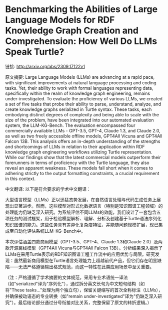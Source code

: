 # Benchmarking the Abilities of Large Language Models for RDF Knowledge Graph Creation and Comprehension: How Well Do LLMs Speak Turtle?

链接: http://arxiv.org/abs/2309.17122v1

原文摘要:
Large Language Models (LLMs) are advancing at a rapid pace, with significant
improvements at natural language processing and coding tasks. Yet, their
ability to work with formal languages representing data, specifically within
the realm of knowledge graph engineering, remains under-investigated. To
evaluate the proficiency of various LLMs, we created a set of five tasks that
probe their ability to parse, understand, analyze, and create knowledge graphs
serialized in Turtle syntax. These tasks, each embodying distinct degrees of
complexity and being able to scale with the size of the problem, have been
integrated into our automated evaluation system, the LLM-KG-Bench. The
evaluation encompassed four commercially available LLMs - GPT-3.5, GPT-4,
Claude 1.3, and Claude 2.0, as well as two freely accessible offline models,
GPT4All Vicuna and GPT4All Falcon 13B. This analysis offers an in-depth
understanding of the strengths and shortcomings of LLMs in relation to their
application within RDF knowledge graph engineering workflows utilizing Turtle
representation. While our findings show that the latest commercial models
outperform their forerunners in terms of proficiency with the Turtle language,
they also reveal an apparent weakness. These models fall short when it comes to
adhering strictly to the output formatting constraints, a crucial requirement
in this context.

中文翻译:
以下是符合要求的学术中文翻译：

大型语言模型（LLMs）正以迅猛态势发展，在自然语言处理与代码生成任务上展现出显著进步。然而，这些模型对形式化数据语言（特别是知识图谱工程领域）的处理能力仍缺乏深入研究。为系统评估不同LLMs的效能，我们设计了一套包含五项任务的测试框架，用于检验模型解析、理解、分析及创建基于Turtle语法序列化知识图谱的能力。这些任务具有差异化复杂度特征，并能随问题规模扩展，现已集成至自动化评估系统LLM-KG-Bench中。

本次评估涵盖四款商用模型（GPT-3.5、GPT-4、Claude 1.3和Claude 2.0）及两款开源离线模型（GPT4All Vicuna与GPT4All Falcon 13B）。分析结果深入揭示了LLMs在采用Turtle表示的RDF知识图谱工程工作流中的应用优势与局限。研究发现：虽然最新商用模型在Turtle语言处理能力上超越前代产品，但它们存在明显缺陷——无法严格遵循输出格式规范，而这一特性在此类应用场景中至关重要。

（注：严格遵循了学术摘要的文体规范，采用专业术语统一译法（如"serialized"译为"序列化"），通过拆分英文长句为中文短句结构（如将"These tasks..."处理为两个独立句），保留关键缩写的首次全称标注（LLMs），并确保被动语态的专业转换（如"remain under-investigated"译为"仍缺乏深入研究"）。最后结论部分通过分号衔接对比关系，完整保留了原文的转折逻辑。）
